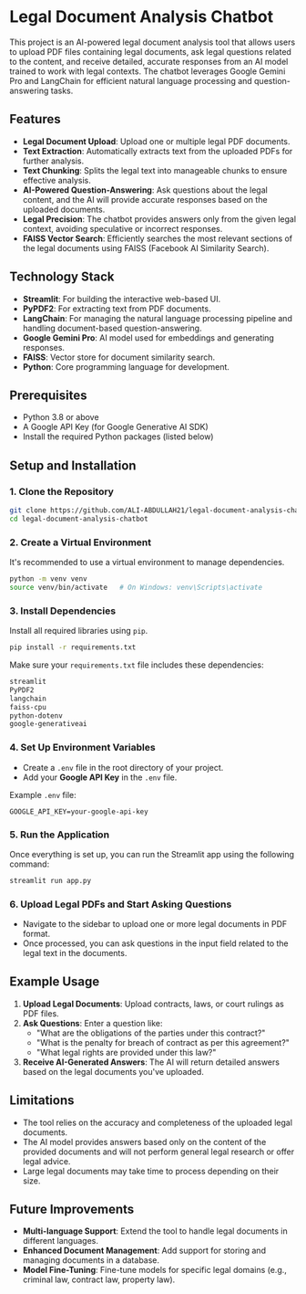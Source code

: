 

# Legal Document Analysis Chatbot

This project is an AI-powered legal document analysis tool that allows users to upload PDF files containing legal documents, ask legal questions related to the content, and receive detailed, accurate responses from an AI model trained to work with legal contexts. The chatbot leverages Google Gemini Pro and LangChain for efficient natural language processing and question-answering tasks.

## Features

- **Legal Document Upload**: Upload one or multiple legal PDF documents.
- **Text Extraction**: Automatically extracts text from the uploaded PDFs for further analysis.
- **Text Chunking**: Splits the legal text into manageable chunks to ensure effective analysis.
- **AI-Powered Question-Answering**: Ask questions about the legal content, and the AI will provide accurate responses based on the uploaded documents.
- **Legal Precision**: The chatbot provides answers only from the given legal context, avoiding speculative or incorrect responses.
- **FAISS Vector Search**: Efficiently searches the most relevant sections of the legal documents using FAISS (Facebook AI Similarity Search).

## Technology Stack

- **Streamlit**: For building the interactive web-based UI.
- **PyPDF2**: For extracting text from PDF documents.
- **LangChain**: For managing the natural language processing pipeline and handling document-based question-answering.
- **Google Gemini Pro**: AI model used for embeddings and generating responses.
- **FAISS**: Vector store for document similarity search.
- **Python**: Core programming language for development.

## Prerequisites

- Python 3.8 or above
- A Google API Key (for Google Generative AI SDK)
- Install the required Python packages (listed below)

## Setup and Installation

### 1. Clone the Repository

```bash
git clone https://github.com/ALI-ABDULLAH21/legal-document-analysis-chatbot.git
cd legal-document-analysis-chatbot
```

### 2. Create a Virtual Environment

It's recommended to use a virtual environment to manage dependencies.

```bash
python -m venv venv
source venv/bin/activate   # On Windows: venv\Scripts\activate
```

### 3. Install Dependencies

Install all required libraries using `pip`.

```bash
pip install -r requirements.txt
```

Make sure your `requirements.txt` file includes these dependencies:
```txt
streamlit
PyPDF2
langchain
faiss-cpu
python-dotenv
google-generativeai
```

### 4. Set Up Environment Variables

- Create a `.env` file in the root directory of your project.
- Add your **Google API Key** in the `.env` file.

Example `.env` file:
```env
GOOGLE_API_KEY=your-google-api-key
```

### 5. Run the Application

Once everything is set up, you can run the Streamlit app using the following command:

```bash
streamlit run app.py
```

### 6. Upload Legal PDFs and Start Asking Questions

- Navigate to the sidebar to upload one or more legal documents in PDF format.
- Once processed, you can ask questions in the input field related to the legal text in the documents.

## Example Usage

1. **Upload Legal Documents**: Upload contracts, laws, or court rulings as PDF files.
2. **Ask Questions**: Enter a question like:
   - "What are the obligations of the parties under this contract?"
   - "What is the penalty for breach of contract as per this agreement?"
   - "What legal rights are provided under this law?"
3. **Receive AI-Generated Answers**: The AI will return detailed answers based on the legal documents you've uploaded.

## Limitations

- The tool relies on the accuracy and completeness of the uploaded legal documents.
- The AI model provides answers based only on the content of the provided documents and will not perform general legal research or offer legal advice.
- Large legal documents may take time to process depending on their size.

## Future Improvements

- **Multi-language Support**: Extend the tool to handle legal documents in different languages.
- **Enhanced Document Management**: Add support for storing and managing documents in a database.
- **Model Fine-Tuning**: Fine-tune models for specific legal domains (e.g., criminal law, contract law, property law).



